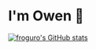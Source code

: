 # I'm Owen 👋

<!--
**froguro/froguro** is a ✨ _special_ ✨ repository because its `README.md` (this file) appears on your GitHub profile.

Here are some ideas to get you started:

- 🔭 I’m currently working on ...
- 🌱 I’m currently learning ...
- 👯 I’m looking to collaborate on ...
- 🤔 I’m looking for help with ...
- 💬 Ask me about ...
- 📫 How to reach me: ...
- 😄 Pronouns: ...
- ⚡ Fun fact: ...
-->
[![froguro's GitHub stats](https://github-readme-stats.vercel.app/api?username=froguro&show_icons=true&theme=gruvbox)](https://github.com/froguro/github-readme-stats)
